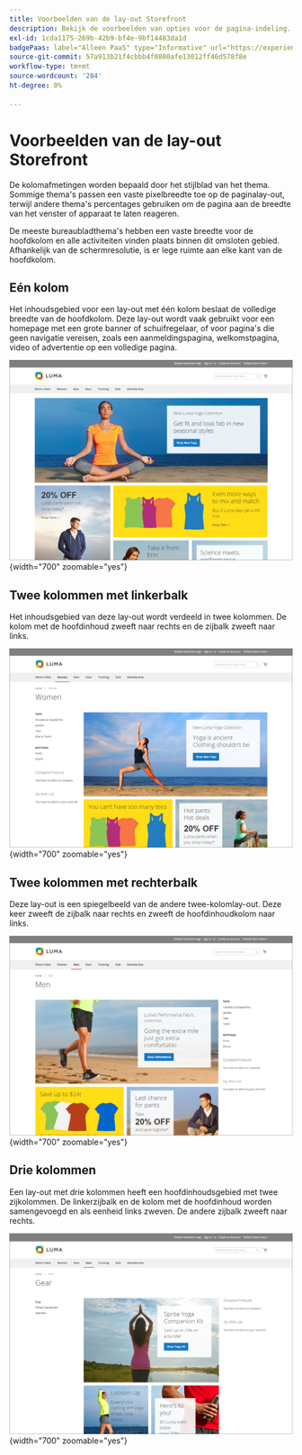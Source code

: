 ```yaml
---
title: Voorbeelden van de lay-out Storefront
description: Bekijk de voorbeelden van opties voor de pagina-indeling.
exl-id: 1cda1175-269b-42b9-bf4e-9bf14483da1d
badgePaas: label="Alleen PaaS" type="Informative" url="https://experienceleague.adobe.com/nl/docs/commerce/user-guides/product-solutions" tooltip="Is alleen van toepassing op Adobe Commerce op Cloud-projecten (door Adobe beheerde PaaS-infrastructuur) en op projecten in het veld."
source-git-commit: 57a913b21f4cbbb4f0800afe13012ff46d578f8e
workflow-type: tm+mt
source-wordcount: '284'
ht-degree: 0%

---
```


# Voorbeelden van de lay-out Storefront

De kolomafmetingen worden bepaald door het stijlblad van het thema. Sommige thema&#39;s passen een vaste pixelbreedte toe op de paginalay-out, terwijl andere thema&#39;s percentages gebruiken om de pagina aan de breedte van het venster of apparaat te laten reageren.

De meeste bureaubladthema&#39;s hebben een vaste breedte voor de hoofdkolom en alle activiteiten vinden plaats binnen dit omsloten gebied. Afhankelijk van de schermresolutie, is er lege ruimte aan elke kant van de hoofdkolom.

## Eén kolom

Het inhoudsgebied voor een lay-out met één kolom beslaat de volledige breedte van de hoofdkolom. Deze lay-out wordt vaak gebruikt voor een homepage met een grote banner of schuifregelaar, of voor pagina&#39;s die geen navigatie vereisen, zoals een aanmeldingspagina, welkomstpagina, video of advertentie op een volledige pagina.

![&#x200B; Voorbeeld van één-kolomlay-out &#x200B;](./assets/page-layout-1-col.png){width="700" zoomable="yes"}

## Twee kolommen met linkerbalk

Het inhoudsgebied van deze lay-out wordt verdeeld in twee kolommen. De kolom met de hoofdinhoud zweeft naar rechts en de zijbalk zweeft naar links.

![&#x200B; Voorbeeld van twee kolommen met linkerbar &#x200B;](./assets/page-layout-2-col-left-bar.png){width="700" zoomable="yes"}

## Twee kolommen met rechterbalk

Deze lay-out is een spiegelbeeld van de andere twee-kolomlay-out. Deze keer zweeft de zijbalk naar rechts en zweeft de hoofdinhoudkolom naar links.

![&#x200B; Voorbeeld van twee kolommen met juiste bar &#x200B;](./assets/page-layout-2-col-right-bar.png){width="700" zoomable="yes"}

## Drie kolommen

Een lay-out met drie kolommen heeft een hoofdinhoudsgebied met twee zijkolommen. De linkerzijbalk en de kolom met de hoofdinhoud worden samengevoegd en als eenheid links zweven. De andere zijbalk zweeft naar rechts.

![&#x200B; Voorbeeld van drie kolommen &#x200B;](./assets/page-layout-3-col.png){width="700" zoomable="yes"}
